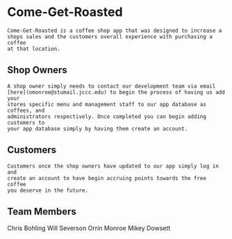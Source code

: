 # Come-Get-Roasted
    Come-Get-Roasted is a coffee shop app that was designed to increase a 
    shops sales and the customers overall experience with purchasing a coffee
    at that location.
## Shop Owners
    A shop owner simply needs to contact our development team via email 
    [here](omonroe@stumail.jccc.edu) to begin the process of having us add your 
    stores specific menu and management staff to our app database as coffees, and
    administrators respectively. Once completed you can begin adding customers to 
    your app database simply by having them create an account.
## Customers
    Customers once the shop owners have updated to our app simply log in and 
    create an account to have begin accruing points towards the free coffee 
    you deserve in the future.

## Team Members

Chris Bohling
Will Severson
Orrin Monroe
Mikey Dowsett
